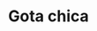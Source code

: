 ---
title: Gota chica
date: 
draft: false

# descripcion
description : Argo colgante de plata

materials: Plata 925

color: Plateado

dimensions: 2,6cm

code: 01-01-0314

type: "Aros"

categories: []

price: $2.290,00

price_eftvo: $1.950,00

# Images
# first image will be shown in the product page
images:
  # - image: "images/path_to_image"
  # La ubicacion de las imagenes es imagenes/Aros/Aros.Colgantes/01-01-0314-gota-chica
  - image: "./images/aros/colgantes/01-01-0314-gota-chica_a.JPG"
  - image: "./images/aros/colgantes/01-01-0314-gota-chica_b.JPG"
---